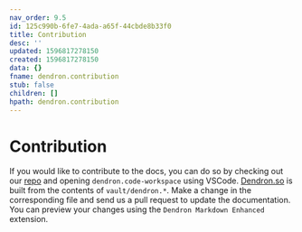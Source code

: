 ```yaml
---
nav_order: 9.5
id: 125c990b-6fe7-4ada-a65f-44cbde8b33f0
title: Contribution
desc: ''
updated: 1596817278150
created: 1596817278150
data: {}
fname: dendron.contribution
stub: false
children: []
hpath: dendron.contribution
---
```


# Contribution

If you would like to contribute to the docs, you can do so by checking out our [repo](https://github.com/dendronhq/dendron-template) and opening `dendron.code-workspace` using VSCode.  [Dendron.so](https://www.dendron.so) is built from the contents of `vault/dendron.*`. Make a change in the corresponding file and send us a pull request to update the documentation. You can preview your changes using the `Dendron Markdown Enhanced` extension.

